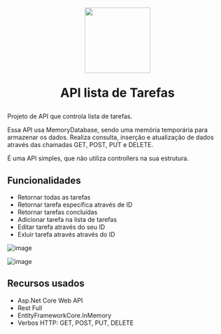 <h1 align="center" >
    <img width="150" src= https://github.com/JenifferBitancort/MinimalAPI-Tarefas/assets/137184265/c2cf72a4-f821-4926-8e43-594cc04294a5 />   
<p>API lista de Tarefas</p>
</h1>

Projeto de API que controla lista de tarefas.

Essa API usa MemoryDatabase, sendo uma memória temporária para armazenar os dados. Realiza consulta, inserção e atualização de dados através das chamadas GET, POST, PUT e DELETE.

É uma API simples, que não utiliza controllers na sua estrutura.


## Funcionalidades

 - Retornar todas as tarefas
 - Retornar tarefa específica através de ID
 - Retornar tarefas concluídas 
 - Adicionar tarefa na lista de tarefas 
 - Editar tarefa através do seu ID 
 - Exluir tarefa através através do ID

![image](https://github.com/JenifferBitancort/MinimalAPI-Tarefas/assets/137184265/28bc1839-f61a-48ff-b882-3e92a3b5a708)



![image](https://github.com/JenifferBitancort/MinimalAPI-Tarefas/assets/137184265/69d76965-53e7-43e0-8351-ca7fb3a03a08)

## Recursos usados
- Asp.Net Core Web API
- Rest Full
- EntityFrameworkCore.InMemory
- Verbos HTTP: GET, POST, PUT, DELETE


